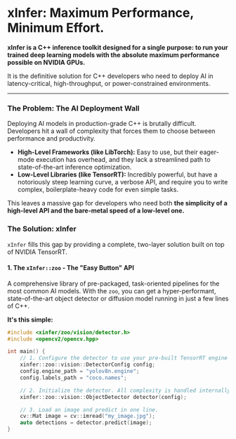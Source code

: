 # xInfer: Maximum Performance, Minimum Effort.

**xInfer is a C++ inference toolkit designed for a single purpose: to run your trained deep learning models with the absolute maximum performance possible on NVIDIA GPUs.**

It is the definitive solution for C++ developers who need to deploy AI in latency-critical, high-throughput, or power-constrained environments.

---

### The Problem: The AI Deployment Wall

Deploying AI models in production-grade C++ is brutally difficult. Developers hit a wall of complexity that forces them to choose between performance and productivity.

- **High-Level Frameworks (like LibTorch):** Easy to use, but their eager-mode execution has overhead, and they lack a streamlined path to state-of-the-art inference optimization.
- **Low-Level Libraries (like TensorRT):** Incredibly powerful, but have a notoriously steep learning curve, a verbose API, and require you to write complex, boilerplate-heavy code for even simple tasks.

This leaves a massive gap for developers who need both **the simplicity of a high-level API and the bare-metal speed of a low-level one.**

### The Solution: xInfer

`xInfer` fills this gap by providing a complete, two-layer solution built on top of NVIDIA TensorRT.

#### 1. The `xInfer::zoo` - The "Easy Button" API

A comprehensive library of pre-packaged, task-oriented pipelines for the most common AI models. With the `zoo`, you can get a hyper-performant, state-of-the-art object detector or diffusion model running in just a few lines of C++.

**It's this simple:**
```cpp
#include <xinfer/zoo/vision/detector.h>
#include <opencv2/opencv.hpp>

int main() {
    // 1. Configure the detector to use your pre-built TensorRT engine
    xinfer::zoo::vision::DetectorConfig config;
    config.engine_path = "yolov8n.engine";
    config.labels_path = "coco.names";

    // 2. Initialize the detector. All complexity is handled internally.
    xinfer::zoo::vision::ObjectDetector detector(config);

    // 3. Load an image and predict in one line.
    cv::Mat image = cv::imread("my_image.jpg");
    auto detections = detector.predict(image);
}
